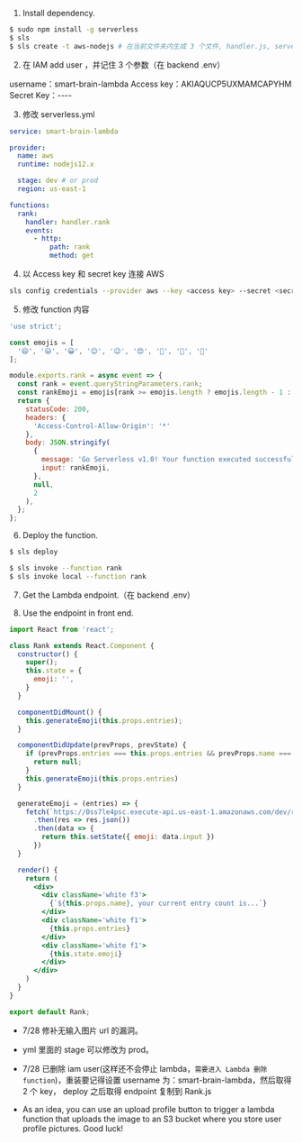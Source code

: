 1. Install dependency.

```bash
$ sudo npm install -g serverless
$ sls
$ sls create -t aws-nodejs # 在当前文件夹内生成 3 个文件, handler.js, serverless.yml, .gitignore
```

2. 在 IAM add user ，并记住 3 个参数（在 backend .env）

username：smart-brain-lambda
Access key：AKIAQUCP5UXMAMCAPYHM
Secret Key：----

3. 修改 serverless.yml

```yml
service: smart-brain-lambda

provider:
  name: aws
  runtime: nodejs12.x

  stage: dev # or prod
  region: us-east-1

functions:
  rank:
    handler: handler.rank
    events:
      - http:
          path: rank
          method: get
```

4. 以 Access key 和 secret key 连接 AWS

```bash
sls config credentials --provider aws --key <access key> --secret <secret access key>
```

5. 修改 function 内容

```js
'use strict';

const emojis = [
  '😄', '😃', '😀', '😊', '😉', '😍', '🔶', '🔷', '🚀'
];

module.exports.rank = async event => {
  const rank = event.queryStringParameters.rank;
  const rankEmoji = emojis[rank >= emojis.length ? emojis.length - 1 : rank];
  return {
    statusCode: 200,
    headers: {
      'Access-Control-Allow-Origin': '*'
    },
    body: JSON.stringify(
      {
        message: 'Go Serverless v1.0! Your function executed successfully!',
        input: rankEmoji,
      },
      null,
      2
    ),
  };
};
```

6. Deploy the function.

```bash
$ sls deploy

$ sls invoke --function rank
$ sls invoke local --function rank
```

7. Get the Lambda endpoint.（在 backend .env）

8. Use the endpoint in front end.

```jsx
import React from 'react';

class Rank extends React.Component {
  constructor() {
    super();
    this.state = {
      emoji: '',
    }
  }

  componentDidMount() {
    this.generateEmoji(this.props.entries);
  }

  componentDidUpdate(prevProps, prevState) {
    if (prevProps.entries === this.props.entries && prevProps.name === this.props.name) {
      return null;
    }
    this.generateEmoji(this.props.entries)
  }

  generateEmoji = (entries) => {
    fetch(`https://0ss7le4psc.execute-api.us-east-1.amazonaws.com/dev/rank?rank=${entries}`)
      .then(res => res.json())
      .then(data => {
        return this.setState({ emoji: data.input })
      })
  }

  render() {
    return (
      <div>
        <div className='white f3'>
          {`${this.props.name}, your current entry count is...`}
        </div>
        <div className='white f1'>
          {this.props.entries}
        </div>
        <div className='white f1'>
          {this.state.emoji}
        </div>
      </div>
    )
  }
}

export default Rank;
```

- 7/28 修补无输入图片 url 的漏洞。
- yml 里面的 stage 可以修改为 prod。
- 7/28 已删除 iam user(这样还不会停止 lambda，`需要进入 Lambda 删除 function`)，重装要记得设置 username 为：smart-brain-lambda，然后取得 2 个 key， deploy 之后取得 endpoint 复制到 Rank.js

- As an idea, you can use an upload profile button to trigger a lambda function that uploads the image to an S3 bucket where you store user profile pictures. Good luck!